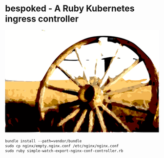 # bespoked - A Ruby Kubernetes ingress controller

![bespoked](images/bespoked.png)

```
bundle install --path=vendor/bundle
sudo cp nginx/empty.nginx.conf /etc/nginx/nginx.conf
sudo ruby simple-watch-export-nginx-conf-controller.rb
```
